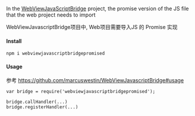 In the [WebViewJavaScriptBridge](https://github.com/marcuswestin/WebViewJavascriptBridge) project, the promise version of the JS file that the web project needs to import

WebViewJavascriptBridge项目中, Web项目需要导入JS 的 Promise 实现



#### Install
```
npm i webviewjavascriptbridgepromised
```

#### Usage

参考
https://github.com/marcuswestin/WebViewJavascriptBridge#usage

```
var bridge = require('webviewjavascriptbridgepromised');

bridge.callHandler(...)
bridge.registerHandler(...)
```
